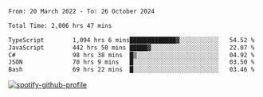 <!--START_SECTION:waka-->

```txt
From: 20 March 2022 - To: 26 October 2024

Total Time: 2,006 hrs 47 mins

TypeScript        1,094 hrs 6 mins█████████████▓░░░░░░░░░░░   54.52 %
JavaScript        442 hrs 50 mins █████▓░░░░░░░░░░░░░░░░░░░   22.07 %
C#                98 hrs 38 mins  █▒░░░░░░░░░░░░░░░░░░░░░░░   04.92 %
JSON              70 hrs 9 mins   █░░░░░░░░░░░░░░░░░░░░░░░░   03.50 %
Bash              69 hrs 22 mins  █░░░░░░░░░░░░░░░░░░░░░░░░   03.46 %
```

<!--END_SECTION:waka-->
[![spotify-github-profile](https://spotify-github-profile.vercel.app/api/view?uid=c00zprrvy9xiloa9qnco3hmng&cover_image=true&theme=novatorem&show_offline=false&background_color=121212&bar_color=53b14f&bar_color_cover=false)](https://spotify-github-profile.vercel.app/api/view?uid=c00zprrvy9xiloa9qnco3hmng&redirect=true)



